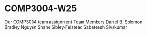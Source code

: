# COMP3004-W25
Our COMP3004 team assignment
Team Members 
Daniel B. Solomon
Bradley Nguyen
Shane Sibley-Felstead
Sabateesh Sivakumar
